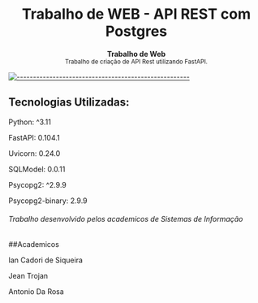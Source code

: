 <h1 align="center"> Trabalho de WEB - API REST com Postgres </h1>

<a id="Sumário"></a>


<p align="center">
  <b> Trabalho de Web  </b></br>
  <sub> Trabalho de criação de API Rest utilizando FastAPI.
  <sub>
</p>


[![-----------------------------------------------------](https://raw.githubusercontent.com/andreasbm/readme/master/assets/lines/colored.png)](#table-of-contents)

## Tecnologias Utilizadas:
<p>Python: ^3.11</p>
<p>FastAPI: 0.104.1</p>
<p>Uvicorn: 0.24.0</p>
<p>SQLModel: 0.0.11</p>
<p>Psycopg2: ^2.9.9</p>
<p>Psycopg2-binary: 2.9.9</p>


<h6>Trabalho desenvolvido pelos academicos de Sistemas de Informação</h6>

##Academicos
 
<p>Ian Cadori de Siqueira</p>
<p>Jean Trojan</p>
<p>Antonio Da Rosa</p>
